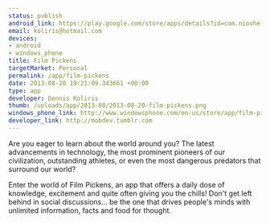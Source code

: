 ```yaml
--- 
status: publish
android_link: https://play.google.com/store/apps/details?id=com.niovhe.filmpickens
email: koliris@hotmail.com
devices: 
- android
- windows_phone
title: Film Pickens
targetMarket: Personal
permalink: /app/film-pickens
date: 2013-08-20 19:21:09.343661 +00:00
type: app
developer: Dennis Koliris
thumb: /uploads/app/2013-08/2013-08-20-film-pickens.png
windows_phone_link: http://www.windowsphone.com/en-us/store/app/film-pickens/16fe3cf6-23bf-4d08-b237-16f1c92da922
developer_link: http://mobdev.tumblr.com
---
```


Are you eager to learn about the world around you? The latest advancements in technology, the most prominent pioneers of our civilization, outstanding athletes, or even the most dangerous predators that surround our world?

Enter the world of Film Pickens, an app that offers a daily dose of knowledge, excitement and quite often giving you the chills! Don't get left behind in social discussions... be the one that drives people's minds with unlimited information, facts and food for thought.
